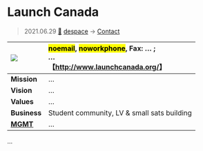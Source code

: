 # Launch Canada
> 2021.06.29 [🚀](../../index/index.md) [despace](../index.md) → [Contact](../contact.md)

|[![](../f/con//_logo1_thumb.jpg)](../f/con//_logo1.png)|<mark>noemail</mark>, <mark>noworkphone</mark>, Fax: … ;<br> *…*<br> 【<http://www.launchcanada.org/>】|
|:--|:--|
|**Mission**|…|
|**Vision**|…|
|**Values**|…|
|**Business**|Student community, LV & small sats building|
|**[MGMT](../mgmt.md)**|…|

…


<p style="page-break-after:always"> </p>
